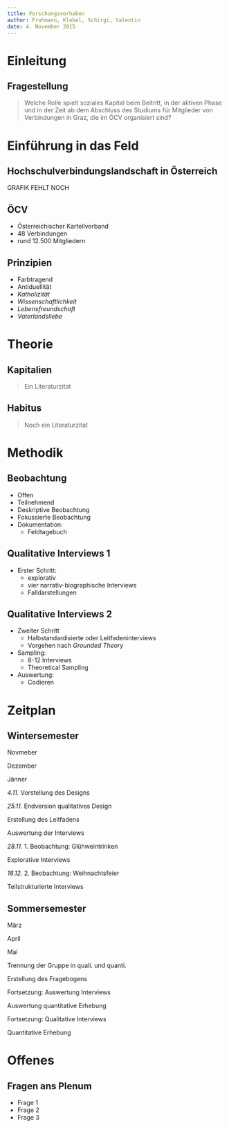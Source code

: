 ```yaml
---
title: Forschungsvorhaben
author: Frohmann, Klebel, Schirgi, Valentin
date: 4. November 2015
---
```


# Einleitung

## Fragestellung

> Welche Rolle spielt soziales Kapital beim Beitritt, in der aktiven Phase und in der Zeit ab dem Abschluss des Studiums für Mitglieder von Verbindungen in Graz, die im ÖCV organisiert sind?


# Einführung in das Feld


## Hochschulverbindungslandschaft in Österreich

GRAFIK FEHLT NOCH

## ÖCV

- Österreichischer Kartellverband
- 48 Verbindungen
- rund 12.500 Mitgliedern

## Prinzipien

- Farbtragend
- Antiduellität
- *Katholizität*
- *Wissenschaftlichkeit*
- *Lebensfreundschaft*
- *Vaterlandsliebe*


# Theorie

## Kapitalien
> Ein Literaturzitat


## Habitus
> Noch ein Literaturzitat

# Methodik

## Beobachtung

- Offen
- Teilnehmend
- Deskriptive Beobachtung
- Fokussierte Beobachtung
- Dokumentation:
    + Feldtagebuch

## Qualitative Interviews 1

- Erster Schritt:
    + explorativ
    + vier narrativ-biographische Interviews
    + Falldarstellungen

## Qualitative Interviews 2

- Zweiter Schritt
    + Halbstandardisierte oder Leitfadeninterviews
    + Vorgehen nach *Grounded Theory*
- Sampling:
    + 8-12 Interviews
    + Theoretical Sampling
- Auswertung:
    + Codieren


# Zeitplan

## Wintersemester

<div id="base">
<div id="line"></div>
<div id="nov_dez"></div>
<div id="dez_jan"></div>
<p id="nov">Novmeber</p>
<p id="dez">Dezember</p>
<p id="jan">Jänner</p>
<p class="fragment design" data-fragment-index="2" id="design"><i>4.11.</i> Vorstellung des Designs</p>
<p class="fragment design" data-fragment-index="2" id="design_ende"><i>25.11.</i> Endversion qualitatives Design</p>

<p class="fragment design" data-fragment-index="2" id="design_leitfaden">Erstellung des Leitfadens</p>

<p class="fragment design" data-fragment-index="2" id="auswertung_interviews">Auswertung der Interviews</p>

<p class="fragment field" data-fragment-index="3" id="beobachtung_1"><i>28.11.</i> 1. Beobachtung: Glühweintrinken</p>

<p class="fragment field" data-fragment-index="3" id="interviews_1">Explorative Interviews</p>

<p class="fragment field" data-fragment-index="3" id="beobachtung_2"><i>18.12.</i> 2. Beobachtung: Weihnachtsfeier</p>

<p class="fragment field" data-fragment-index="3" id="interviews_2">Teilstrukturierte Interviews</p>

</div>


## Sommersemester

<div id="base">
<div id="line"></div>
<div id="nov_dez"></div>
<div id="dez_jan"></div>
<p id="nov">März</p>
<p id="april">April</p>
<p id="jan">Mai</p>

<p class="fragment design" data-fragment-index="2" id="trennung">Trennung der Gruppe in quali. und quanti.</p>

<p class="fragment design" data-fragment-index="2" id="fragebogen">Erstellung des Fragebogens</p>

<p class="fragment design" data-fragment-index="2" id="auswertung_interviews_2">Fortsetzung: Auswertung Interviews</p>

<p class="fragment design" data-fragment-index="2" id="auswertung_quant">Auswertung quantitative Erhebung</p>

<p class="fragment field" data-fragment-index="3" id="interviews_3">Fortsetzung: Qualitative Interviews</p>

<p class="fragment field" data-fragment-index="3" id="erhebung_fragebogen">Quantitative Erhebung</p>

</div>



# Offenes

## Fragen ans Plenum

- Frage 1
- Frage 2
- Frage 3


<!-- To change keyboard bindings for remote presentation tool:
keyboard: {
    39: 'next',
    37: 'prev'
}
 -->
